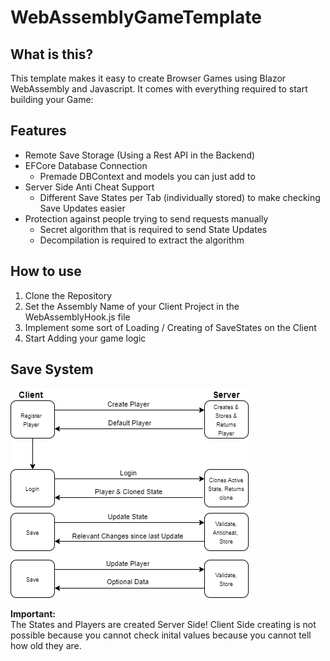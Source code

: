 # WebAssemblyGameTemplate
## What is this?
This template makes it easy to create Browser Games using Blazor WebAssembly and Javascript.
It comes with everything required to start building your Game:
## Features
- Remote Save Storage (Using a Rest API in the Backend)
- EFCore Database Connection
  - Premade DBContext and models you can just add to
- Server Side Anti Cheat Support
  - Different Save States per Tab (individually stored) to make checking Save Updates easier
- Protection against people trying to send requests manually
  - Secret algorithm that is required to send State Updates
  - Decompilation is required to extract the algorithm

## How to use
1. Clone the Repository
2. Set the Assembly Name of your Client Project in the WebAssemblyHook.js file
3. Implement some sort of Loading / Creating of SaveStates on the Client 
4. Start Adding your game logic

## Save System
<img src="SaveDiagram.png">

**Important:**<br>
The States and Players are created Server Side!
Client Side creating is not possible because you cannot check inital values because you cannot tell how old they are.